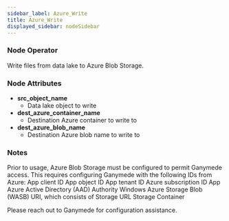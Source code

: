 ```yaml
---
sidebar_label: Azure_Write
title: Azure_Write
displayed_sidebar: nodeSidebar
---
```


### Node Operator
Write files from data lake to Azure Blob Storage.


### Node Attributes
- **src_object_name**
  - Data lake object to write
- **dest_azure_container_name**
  - Destination Azure container to write to
- **dest_azure_blob_name**
  - Destination Azure blob name to write to


### Notes
Prior to usage, Azure Blob Storage must be configured to permit Ganymede access.  This requires
configuring Ganymede with the following IDs from Azure:
App client ID
App object ID
App tenant ID
Azure subscription ID
App Azure Active Directory (AAD) Authority
Windows Azure Storage Blob (WASB) URI, which consists of
Storage URL
Storage Container

Please reach out to Ganymede for configuration assistance.